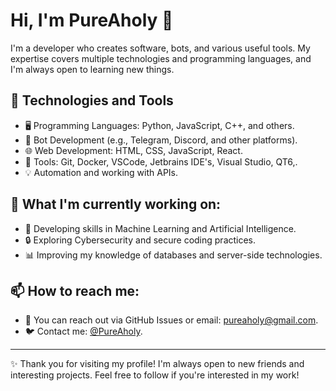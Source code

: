 # Hi, I'm PureAholy 👋

I'm a developer who creates software, bots, and various useful tools. My expertise covers multiple technologies and programming languages, and I'm always open to learning new things.

## 🚀 Technologies and Tools
- 🖥️ Programming Languages: Python, JavaScript, C++, and others.
- 🤖 Bot Development (e.g., Telegram, Discord, and other platforms).
- 🌐 Web Development: HTML, CSS, JavaScript, React.
- 🔧 Tools: Git, Docker, VSCode, Jetbrains IDE's, Visual Studio, QT6,.
- 💡 Automation and working with APIs.

## 🌱 What I'm currently working on:
- 🧠 Developing skills in Machine Learning and Artificial Intelligence.
- 🔒 Exploring Cybersecurity and secure coding practices.
- 📊 Improving my knowledge of databases and server-side technologies.

## 📫 How to reach me:
- 💬 You can reach out via GitHub Issues or email: [pureaholy@gmail.com](mailto:pureaholy@gmail.com).
- 🐦 Contact me: [@PureAholy](https://t.me/PureAholy).

---

✨ Thank you for visiting my profile! I'm always open to new friends and interesting projects. Feel free to follow if you're interested in my work!
